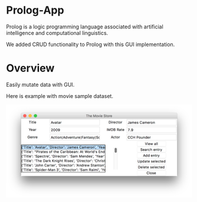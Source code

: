 
# Prolog-App

Prolog is a logic programming language associated with artificial intelligence and computational linguistics.

We added CRUD functionality to Prolog with this GUI implementation.

# Overview

Easily mutate data with GUI.

Here is example with movie sample dataset.

![Screenshot](Project-Overview.png)

